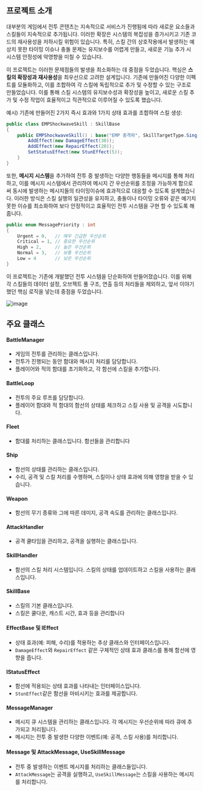 ## 프로젝트 소개

대부분의 게임에서 전투 콘텐츠는 지속적으로 서비스가 진행됨에 따라 새로운 요소들과 스킬들이 지속적으로 추가됩니다. 이러한 확장은 시스템의 복잡성을 증가시키고 기존 코드의 재사용성을 저하시킬 위험이 있습니다. 특히, 스킬 간의 상호작용에서 발생하는 예상치 못한 타이밍 이슈나 충돌 문제는 유지보수를 어렵게 만들고, 새로운 기능 추가 시 시스템 안정성에 악영향을 미칠 수 있습니다.

이 프로젝트는 이러한 문제점들의 발생을 최소화하는 데 중점을 두었습니다. 핵심은 **스킬의 확장성과 재사용성**을 최우선으로 고려한 설계입니다. 기존에 만들어진 다양한 이펙트를 모듈화하고, 이를 조합하여 각 스킬에 독립적으로 추가 및 수정할 수 있는 구조로 만들었습니다. 이를 통해 스킬 시스템의 유지보수성과 확장성을 높이고, 새로운 스킬 추가 및 수정 작업이 효율적이고 직관적으로 이루어질 수 있도록 했습니다.

예시) 기존에 만들어진 2가지 즉시 효과와 1가지 상태 효과를 조합하여 스킬 생성:

```csharp
public class EMPShockwaveSkill : SkillBase
{
    public EMPShockwaveSkill() : base("EMP 충격파", SkillTargetType.Single, 10f, 2f) {
        AddEffect(new DamageEffect(30));
        AddEffect(new RepairEffect(20));
        SetStatusEffect(new StunEffect(5));
    }
}

```

또한, **메시지 시스템**을 추가하여 전투 중 발생하는 다양한 행동들을 메시지를 통해 처리하고, 이를 메시지 시스템에서 관리하여 메시지 간 우선순위를 조정을 가능하게 함으로써 동시에 발생하는 메시지들의 타이밍이슈에 효과적으로 대응할 수 있도록 설계했습니다. 이러한 방식은 스킬 실행의 일관성을 유지하고, 충돌이나 타이밍 오류와 같은 예기치 못한 이슈를 최소화하여 보다 안정적이고 효율적인 전투 시스템을 구현 할 수 있도록 해줍니다.

```csharp
public enum MessagePriority : int
{
    Urgent = 0,   // 매우 긴급한 우선순위
    Critical = 1, // 중요한 우선순위
    High = 2,     // 높은 우선순위
    Normal = 3,   // 보통 우선순위
    Low = 4       // 낮은 우선순위
}
```

이 프로젝트는 기존에 개발했던 전투 시스템을 단순화하여 만들어졌습니다. 이를 위해 각 스킬들의 데이터 설정, 오브젝트 풀 구조, 연출 등의 처리들을 제외하고, 앞서 이야기 했던 핵심 로직을 넣는데 중점을 두었습니다.

![image](https://github.com/user-attachments/assets/7e0058d4-4dd3-4164-a6af-d4d6e4a469dd)

## 주요 클래스
#### BattleManager
- 게임의 전투를 관리하는 클래스입니다.
- 전투가 진행되는 동안 함대와 메시지 처리를 담당합니다.
- 플레이어와 적의 함대를 초기화하고, 각 함선에 스킬을 추가합니다.
#### BattleLoop 
- 전투의 주요 루프를 담당합니다.
- 플레이어 함대와 적 함대의 함선의 상태를 체크하고 스킬 사용 및 공격을 시도합니다.
#### Fleet
- 함대를 처리하는 클래스입니다. 함선들을 관리합니다
#### Ship
- 함선의 상태를 관리하는 클래스입니다.
- 수리, 공격 및 스킬 처리를 수행하며, 스킬이나 상태 효과에 의해 영향을 받을 수 있습니다.
#### Weapon
- 함선의 무기 종류와 그에 따른 데미지, 공격 속도를 관리하는 클래스입니다.
#### AttackHandler
- 공격 쿨타임을 관리하고, 공격을 실행하는 클래스입니다. 
#### SkillHandler
- 함선의 스킬 처리 시스템입니다. 스킬의 상태를 업데이트하고 스킬을 사용하는 클래스입니다.
#### SkillBase
- 스킬의 기본 클래스입니다.
- 스킬은 쿨다운, 캐스트 시간, 효과 등을 관리합니다
#### EffectBase 및 IEffect
- 상태 효과(예: 피해, 수리)를 적용하는 추상 클래스와 인터페이스입니다.
- `DamageEffect`와 `RepairEffect` 같은 구체적인 상태 효과 클래스를 통해 함선에 영향을 줍니다.
#### IStatusEffect
- 함선에 적용되는 상태 효과를 나타내는 인터페이스입니다.
- `StunEffect`같은 함선을 마비시키는 효과를 제공합니다.
#### MessageManager
- 메시지 큐 시스템을 관리하는 클래스입니다. 각 메시지는 우선순위에 따라 큐에 추가되고 처리됩니다.
- 메시지는 전투 중 발생한 다양한 이벤트(예: 공격, 스킬 사용)를 처리합니다.
#### Message 및 AttackMessage, UseSkillMessage
- 전투 중 발생하는 이벤트 메시지를 처리하는 클래스들입니다.
- `AttackMessage`는 공격을 실행하고, `UseSkillMessage`는 스킬을 사용하는 메시지를 처리합니다.
